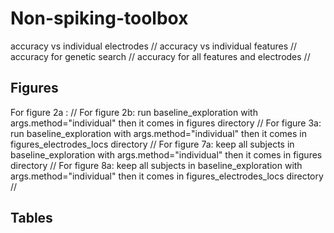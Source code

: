 # Non-spiking-toolbox
accuracy vs individual electrodes //
accuracy vs individual features //
accuracy for genetic search //
accuracy for all features and electrodes //

## Figures
For figure 2a : //
For figure 2b: run baseline_exploration with args.method="individual" then it comes in figures directory //
For figure 3a: run baseline_exploration with args.method="individual" then it comes in figures_electrodes_locs directory //
For figure 7a: keep all subjects in baseline_exploration with args.method="individual" then it comes in figures directory //
For figure 8a: keep all subjects in baseline_exploration with args.method="individual" then it comes in figures_electrodes_locs directory //

## Tables


